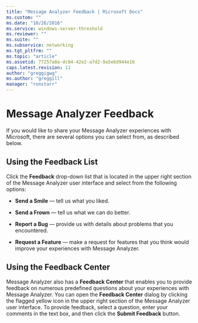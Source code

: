 ```yaml
---
title: "Message Analyzer Feedback | Microsoft Docs"
ms.custom: ""
ms.date: "10/26/2016"
ms.service: windows-server-threshold
ms.reviewer: ""
ms.suite: ""
ms.subservice: networking
ms.tgt_pltfrm: ""
ms.topic: "article"
ms.assetid: 77257a8a-dc84-42e2-a7d2-9a5e6d944e16
caps.latest.revision: 11
author: "greggigwg"
ms.author: "greggill"
manager: "ronstarr"
---
```


# Message Analyzer Feedback

If you would like to share your Message Analyzer experiences with Microsoft, there are several options you can select from, as described below.  
  
## Using the Feedback List  

 Click the **Feedback** drop-down list that is located in the upper right section of the Message Analyzer user interface and select from the following options:  
  
-   **Send a Smile** — tell us what you liked.  
  
-   **Send a Frown** — tell us what we can do better.  
  
-   **Report a Bug** — provide us with details about problems that you encountered.  
  
-   **Request a Feature** — make a request for features that you think would improve your experiences with Message Analyzer.  
  
## Using the Feedback Center  

 Message Analyzer also has a **Feedback Center** that enables you to provide feedback on numerous predefined questions about your experiences with Message Analyzer. You can open the **Feedback Center** dialog by clicking the flagged yellow icon in the upper right section of the Message Analyzer user interface. To provide feedback, select a question, enter your comments in the text box, and then click the **Submit Feedback** button.